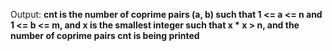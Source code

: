 Output: **cnt is the number of coprime pairs (a, b) such that 1 <= a <= n and 1 <= b <= m, and x is the smallest integer such that x * x > n, and the number of coprime pairs cnt is being printed**